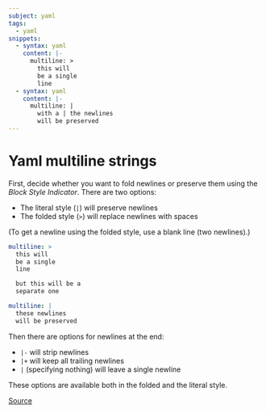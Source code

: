 ```yaml
---
subject: yaml
tags:
  - yaml
snippets:
  - syntax: yaml
    content: |-
      multiline: >
        this will
        be a single
        line
  - syntax: yaml
    content: |-
      multiline: |
        with a | the newlines
        will be preserved
---
```


# Yaml multiline strings

First, decide whether you want to fold newlines or preserve them using the
_Block Style Indicator_. There are two options:

- The literal style (`|`) will preserve newlines
- The folded style (`>`) will replace newlines with spaces

(To get a newline using the folded style, use a blank line (two newlines).)

```yaml
multiline: >
  this will
  be a single
  line

  but this will be a
  separate one
```

```yaml
multiline: |
  these newlines
  will be preserved
```

Then there are options for newlines at the end:

- `|-` will strip newlines
- `|+` will keep all trailing newlines
- `|` (specifying nothing) will leave a single newline

These options are available both in the folded and the literal style.

[Source][1]

[1]: https://yaml-multiline.info/
